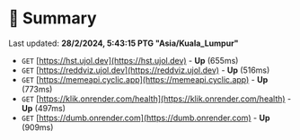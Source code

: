 # 📖 Summary
Last updated: **28/2/2024, 5:43:15 PTG "Asia/Kuala_Lumpur"**

- `GET` [https://hst.ujol.dev](https://hst.ujol.dev) - **Up** (655ms)
- `GET` [https://reddviz.ujol.dev](https://reddviz.ujol.dev) - **Up** (516ms)
- `GET` [https://memeapi.cyclic.app](https://memeapi.cyclic.app) - **Up** (773ms)
- `GET` [https://klik.onrender.com/health](https://klik.onrender.com/health) - **Up** (497ms)
- `GET` [https://dumb.onrender.com](https://dumb.onrender.com) - **Up** (909ms)
